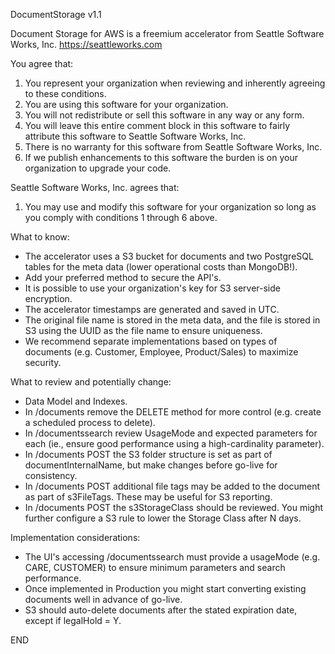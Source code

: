DocumentStorage v1.1

Document Storage for AWS is a freemium accelerator from Seattle Software Works, Inc.
https://seattleworks.com 

You agree that:
  1. You represent your organization when reviewing and inherently agreeing to these conditions.
  2. You are using this software for your organization.
  3. You will not redistribute or sell this software in any way or any form.
  4. You will leave this entire comment block in this software to fairly attribute this software to Seattle Software Works, Inc.
  5. There is no warranty for this software from Seattle Software Works, Inc.
  6. If we publish enhancements to this software the burden is on your organization to upgrade your code.

Seattle Software Works, Inc. agrees that:
  1. You may use and modify this software for your organization so long as you comply with conditions 1 through 6 above.



What to know:
- The accelerator uses a S3 bucket for documents and two PostgreSQL tables for the meta data (lower operational costs than MongoDB!).
- Add your preferred method to secure the API's.
- It is possible to use your organization's key for S3 server-side encryption.
- The accelerator timestamps are generated and saved in UTC.
- The original file name is stored in the meta data, and the file is stored in S3 using the UUID as the file name to ensure uniqueness.
- We recommend separate implementations based on types of documents (e.g. Customer, Employee, Product/Sales) to maximize security.

What to review and potentially change:
- Data Model and Indexes.
- In /documents remove the DELETE method for more control (e.g. create a scheduled process to delete).
- In /documentssearch review UsageMode and expected parameters for each (ie., ensure good performance using a high-cardinality parameter).
- In /documents POST the S3 folder structure is set as part of documentInternalName, but make changes before go-live for consistency.
- In /documents POST additional file tags may be added to the document as part of s3FileTags.  These may be useful for S3 reporting.
- In /documents POST the s3StorageClass should be reviewed.  You might further configure a S3 rule to lower the Storage Class after N days.

Implementation considerations:
- The UI's accessing /documentssearch must provide a usageMode (e.g. CARE, CUSTOMER) to ensure minimum parameters and search performance.
- Once implemented in Production you might start converting existing documents well in advance of go-live.
- S3 should auto-delete documents after the stated expiration date, except if legalHold = Y.

END
